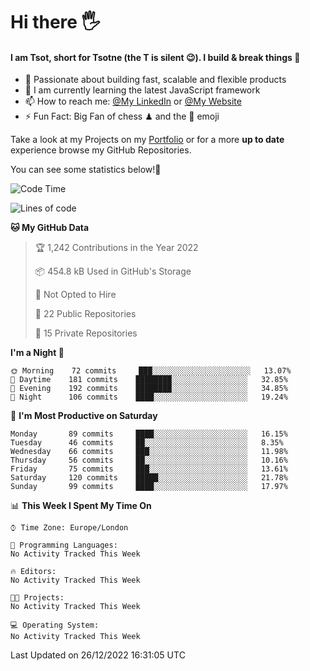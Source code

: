 # Hi there :raised_hand_with_fingers_splayed:
#### I am Tsot, short for Tsotne (the T is silent :wink:). I build & break things :space_invader:
- :telescope: Passionate about building fast, scalable and flexible products
- :seedling: I am currently learning the latest JavaScript framework 
- :mailbox: How to reach me: [@My LinkedIn](https://www.linkedin.com/in/tsotne-gvadzabia/) or [@My Website](https://tsotne.co.uk/contact)
- :zap: Fun Fact: Big Fan of chess ♟ and the 👾 emoji

Take a look at my Projects on my [Portfolio](https://tsotne.co.uk/) or for a more **up to date** experience browse my GitHub Repositories.

You can see some statistics below!:space_invader:
<!--START_SECTION:waka-->
![Code Time](http://img.shields.io/badge/Code%20Time-761%20hrs%202%20mins-blue)

![Lines of code](https://img.shields.io/badge/From%20Hello%20World%20I%27ve%20Written-650%20Thousand%20lines%20of%20code-blue)

**🐱 My GitHub Data** 

> 🏆 1,242 Contributions in the Year 2022
 > 
> 📦 454.8 kB Used in GitHub's Storage 
 > 
> 🚫 Not Opted to Hire
 > 
> 📜 22 Public Repositories 
 > 
> 🔑 15 Private Repositories  
 > 
**I'm a Night 🦉** 

```text
🌞 Morning    72 commits     ███░░░░░░░░░░░░░░░░░░░░░░   13.07% 
🌆 Daytime    181 commits    ████████░░░░░░░░░░░░░░░░░   32.85% 
🌃 Evening    192 commits    ████████░░░░░░░░░░░░░░░░░   34.85% 
🌙 Night      106 commits    ████░░░░░░░░░░░░░░░░░░░░░   19.24%

```
📅 **I'm Most Productive on Saturday** 

```text
Monday       89 commits     ████░░░░░░░░░░░░░░░░░░░░░   16.15% 
Tuesday      46 commits     ██░░░░░░░░░░░░░░░░░░░░░░░   8.35% 
Wednesday    66 commits     ███░░░░░░░░░░░░░░░░░░░░░░   11.98% 
Thursday     56 commits     ██░░░░░░░░░░░░░░░░░░░░░░░   10.16% 
Friday       75 commits     ███░░░░░░░░░░░░░░░░░░░░░░   13.61% 
Saturday     120 commits    █████░░░░░░░░░░░░░░░░░░░░   21.78% 
Sunday       99 commits     ████░░░░░░░░░░░░░░░░░░░░░   17.97%

```


📊 **This Week I Spent My Time On** 

```text
⌚︎ Time Zone: Europe/London

💬 Programming Languages: 
No Activity Tracked This Week

🔥 Editors: 
No Activity Tracked This Week

🐱‍💻 Projects: 
No Activity Tracked This Week

💻 Operating System: 
No Activity Tracked This Week

```


 Last Updated on 26/12/2022 16:31:05 UTC
<!--END_SECTION:waka-->
